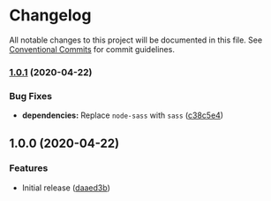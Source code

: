 # Changelog

All notable changes to this project will be documented in this file. See
[Conventional Commits](https://conventionalcommits.org) for commit guidelines.

### [1.0.1](https://github.com/bjoluc/jspsych-builder/compare/v1.0.0...v1.0.1) (2020-04-22)


### Bug Fixes

* **dependencies:** Replace `node-sass` with `sass` ([c38c5e4](https://github.com/bjoluc/jspsych-builder/commit/c38c5e4eb585a2f02e44749f249728c6f329e63e))

## 1.0.0 (2020-04-22)


### Features

* Initial release ([daaed3b](https://github.com/bjoluc/jspsych-builder/commit/daaed3bdd4816f3b72811c2227c68e195c28fd76))

